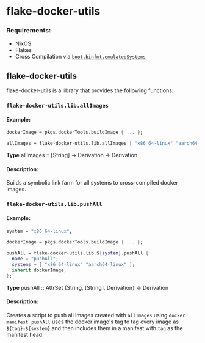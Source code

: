 # flake-docker-utils

### Requirements: 
* NixOS
* Flakes
* Cross Compilation via [`boot.binfmt.emulatedSystems`](https://search.nixos.org/options?channel=unstable&show=boot.binfmt.emulatedSystems)


## flake-docker-utils

flake-docker-utils is a library that provides the following functions:

### `flake-docker-utils.lib.allImages`

#### Example:

``` nix
dockerImage = pkgs.dockerTools.buildImage { ... };

allImages = flake-docker-utils.lib.allImages [ "x86_64-linux" "aarch64-linux" ] dockerImage;
```

**Type** allImages :: [String] -> Derivation -> Derivation

#### Description: 

Builds a symbolic link farm for all systems to cross-compiled docker images.


### `flake-docker-utils.lib.pushAll`

#### Example:

``` nix
system = "x86_64-linux";

dockerImage = pkgs.dockerTools.buildImage { ... };

pushAll = flake-docker-utils.lib.${system}.pushAll {
  name = "pushAll";
  systems = [ "x86_64-linux" "aarch64-linux" ];
  inherit dockerImage;
};

```

**Type** pushAll :: AttrSet {String, [String], Derivation} ->
Derivation

#### Description:

Creates a script to push all images created with `allImages` using
`docker manifest`. `pushAll` uses the docker image's tag to tag every
image as `${tag}-${system}` and then includes them in a manifest with
`tag` as the manifest head.
